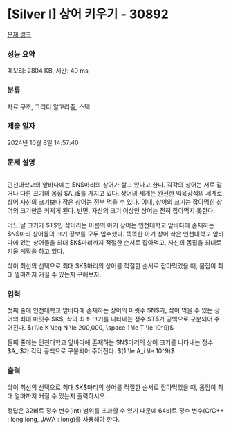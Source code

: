 # [Silver I] 상어 키우기 - 30892 

[문제 링크](https://www.acmicpc.net/problem/30892) 

### 성능 요약

메모리: 2804 KB, 시간: 40 ms

### 분류

자료 구조, 그리디 알고리즘, 스택

### 제출 일자

2024년 10월 8일 14:57:40

### 문제 설명

<p style="text-align: center;"><img alt="" src="https://u.acmicpc.net/c05302a4-539e-40db-abad-710b9e0b89d3/%EA%B7%B8%EB%A6%BC1.PNG"></p>

<p>인천대학교의 앞바다에는 $N$마리의 상어가 살고 있다고 한다. 각각의 상어는 서로 같거나 다른 크기의 몸집 $A_i$를 가지고 있다. 상어의 세계는 완전한 약육강식의 세계로, 상어 자신의 크기보다 작은 상어는 전부 먹을 수 있다. 이때, 상어의 크기는 잡아먹힌 상어의 크기만큼 커지게 된다. 반면, 자신의 크기 이상인 상어는 전혀 잡아먹지 못한다.</p>

<p>어느 날 크기가 $T$인 샼이라는 이름의 아기 상어는 인천대학교 앞바다에 존재하는 $N$마리 상어들의 크기 정보를 모두 입수했다. 똑똑한 아기 상어 샼은 인천대학교 앞바다에 있는 상어들을 최대 $K$마리까지 적절한 순서로 잡아먹고, 자신의 몸집을 최대로 키울 계획을 하고 있다.</p>

<p>샼이 최선의 선택으로 최대 $K$마리의 상어를 적절한 순서로 잡아먹었을 때, 몸집이 최대 얼마까지 커질 수 있는지 구해보자.</p>

### 입력 

 <p>첫째 줄에 인천대학교 앞바다에 존재하는 상어의 마릿수 $N$과, 샼이 먹을 수 있는 상어의 최대 마릿수 $K$, 샼의 최초 크기를 나타내는 정수 $T$가 공백으로 구분되어 주어진다. $(1\le K \leq N \le 200,000, \space 1 \le T \le 10^9)$</p>

<p>둘째 줄에는 인천대학교 앞바다에 존재하는 $N$마리의 상어 크기를 나타내는 정수 $A_i$가 각각 공백으로 구분되어 주어진다. $(1 \le A_i \le 10^9)$</p>

### 출력 

 <p>샼이 최선의 선택으로 최대 $K$마리의 상어를 적절한 순서로 잡아먹었을 때, 몸집이 최대 얼마까지 커질 수 있는지 출력하시오.</p>

<p>정답은 32비트 정수 변수(int) 범위를 초과할 수 있기 때문에 64비트 정수 변수(C/C++ : long long, JAVA : long)를 사용해야 한다.</p>

